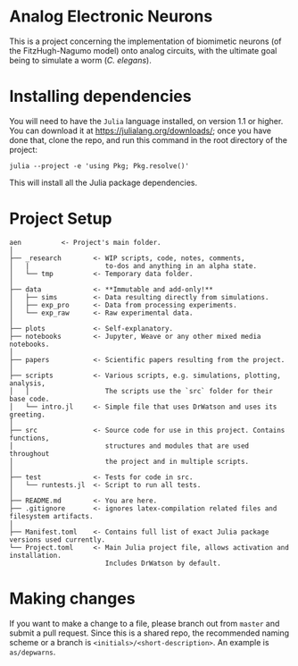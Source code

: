 # Analog Electronic Neurons

This is a project concerning the implementation of biomimetic neurons (of the FitzHugh-Nagumo model) onto analog circuits, with the ultimate goal being to simulate a worm (_C. elegans_).

# Installing dependencies

You will need to have the `Julia` language installed, on version 1.1 or higher.  You can download it at https://julialang.org/downloads/; once you have done that, clone the repo, and run this command in the root directory of the project:

`julia --project -e 'using Pkg; Pkg.resolve()'`

This will install all the Julia package dependencies.

# Project Setup
```
aen          <- Project's main folder.
│
├── _research        <- WIP scripts, code, notes, comments,
│   |                   to-dos and anything in an alpha state.
│   └── tmp          <- Temporary data folder.
│
├── data             <- **Immutable and add-only!**
│   ├── sims         <- Data resulting directly from simulations.
│   ├── exp_pro      <- Data from processing experiments.
│   └── exp_raw      <- Raw experimental data.
│
├── plots            <- Self-explanatory.
├── notebooks        <- Jupyter, Weave or any other mixed media notebooks.
│
├── papers           <- Scientific papers resulting from the project.
│
├── scripts          <- Various scripts, e.g. simulations, plotting, analysis,
│   │                   The scripts use the `src` folder for their base code.
│   └── intro.jl     <- Simple file that uses DrWatson and uses its greeting.
│
├── src              <- Source code for use in this project. Contains functions,
│                       structures and modules that are used throughout
│                       the project and in multiple scripts.
│
├── test             <- Tests for code in src.
│   └── runtests.jl  <- Script to run all tests.
│
├── README.md        <- You are here.
├── .gitignore       <- ignores latex-compilation related files and filesystem artifacts.
│
├── Manifest.toml    <- Contains full list of exact Julia package versions used currently.
└── Project.toml     <- Main Julia project file, allows activation and installation.
                        Includes DrWatson by default.
```

# Making changes

If you want to make a change to a file, please branch out from `master` and submit a pull request.  Since this is a shared repo, the recommended naming scheme or a branch is `<initials>/<short-description>`.  An example is `as/depwarns`.
